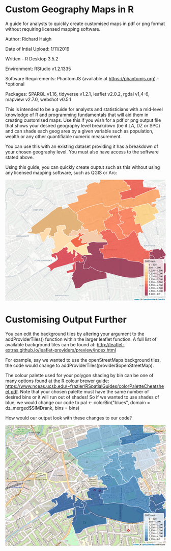 # Custom Geography Maps in R
A guide for analysts to quickly create customised maps in pdf or png format without requiring licensed mapping software. 

Author: Richard Haigh

Date of Intial Upload: 1/11/2019

Written - R Desktop 3.5.2

Environment: RStudio v1.2.1335

Software Requirements: PhantomJS (available at https://phantomjs.org) - *optional

Packages:
SPARQL v1.16, tidyverse v1.2.1, leaflet v2.0.2, rgdal v1,4-6, mapview v2.7.0, webshot v0.5.1

This is intended to be a guide for analysts and statisticians with a mid-level knowledge of R and programming fundamentals
that will aid them in creating customised maps. Use this if you wish for a pdf or png output file that shows your desired 
geography level breakdown (be it LA, DZ or SPC) and can shade each geog area by a given variable such as population, wealth 
or any other quantifiable numeric measurement. 

You can use this with an existing dataset providing it has a breakdown of your chosen geography level. You must also have access to the software stated above. 

Using this guide, you can quickly create ouptut such as this without using any licensed mapping software, such as QGIS or Arc:

![Example simple output](./Rplot.png)

# Customising Output Further

You can edit the background tiles by altering your argument to the addProviderTiles() function within the larger leaflet function. A full list of available background tiles can be found at: http://leaflet-extras.github.io/leaflet-providers/preview/index.html

For example, say we wanted to use the openStreetMaps background tiles, the code would change to addProviderTiles(provider$openStreetMap). 

The colour palette used for your polygon shading by bin can be one of many options found at the R colour brewer guide: https://www.nceas.ucsb.edu/~frazier/RSpatialGuides/colorPaletteCheatsheet.pdf. Note that your chosen palette must have the same number of desired bins or it will run out of shades! So if we wanted to use shades of blue, we would change our code to pal <- colorBin("blues", domain = dz_merged$SIMDrank, bins = bins)

How would our output look with these changes to our code? 

![Example simple output](./Rplot2.png)

